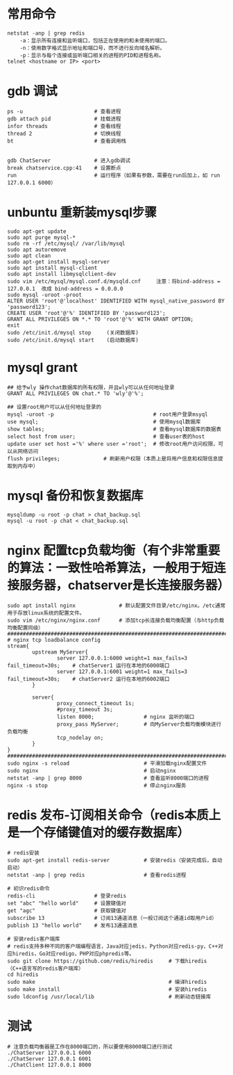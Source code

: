 
# 常用命令
    netstat -anp | grep redis
        -a：显示所有连接和监听端口，包括正在使用的和未使用的端口。
        -n：使用数字格式显示地址和端口号，而不进行反向域名解析。
        -p：显示与每个连接或监听端口相关的进程的PID和进程名称。
    telnet <hostname or IP> <port>


# gdb 调试
    ps -u                       # 查看进程
    gdb attach pid              # 挂载进程
    infor threads               # 查看线程
    thread 2                    # 切换线程
    bt                          # 查看调用栈


    gdb ChatServer              # 进入gdb调试
    break chatservice.cpp:41    # 设置断点
    run                         # 运行程序（如果有参数，需要在run后加上，如 run 127.0.0.1 6000）
    

# unbuntu 重新装mysql步骤
    sudo apt-get update
    sudo apt purge mysql-*
    sudo rm -rf /etc/mysql/ /var/lib/mysql
    sudo apt autoremove
    sudo apt clean
    sudo apt-get install mysql-server
    sudo apt install mysql-client
    sudo apt install libmysqlclient-dev
    sudo vim /etc/mysql/mysql.conf.d/mysqld.cnf     注意：将bind-address = 127.0.0.1  改成 bind-address = 0.0.0.0
    sudo mysql -uroot -proot
    ALTER USER 'root'@'localhost' IDENTIFIED WITH mysql_native_password BY 'password123';
    CREATE USER 'root'@'%' IDENTIFIED BY 'password123';
    GRANT ALL PRIVILEGES ON *.* TO 'root'@'%' WITH GRANT OPTION;
    exit
    sudo /etc/init.d/mysql stop	    (关闭数据库)
    sudo /etc/init.d/mysql start    (启动数据库)


# mysql grant
    ## 给予wly 操作chat数据库的所有权限，并且wly可以从任何地址登录
    GRANT ALL PRIVILEGES ON chat.* TO 'wly'@'%';

    ## 设置root用户可以从任何地址登录的
    mysql -uroot -p                                # root用户登录msyql   
    use mysql;                                     # 使用mysql数据库
    show tables;                                   # 查看mysql数据库的数据表
    select host from user;                         # 查看user表的host
    update user set host ='%' where user ='root';  # 修改root用户访问权限，可以从网络访问
    flush privileges;              # 刷新用户权限（本质上是将用户信息和权限信息提取到内存中）


# mysql 备份和恢复数据库
    mysqldump -u root -p chat > chat_backup.sql
    mysql -u root -p chat < chat_backup.sql


# nginx 配置tcp负载均衡（有个非常重要的算法：一致性哈希算法，一般用于短连接服务器，chatserver是长连接服务器）
    sudo apt install nginx              # 默认配置文件目录/etc/nginx。/etc通常用于存放linux系统的配置文件。
    sudo vim /etc/nginx/nginx.conf      # 添加tcp长连接负载均衡配置（与http负载均衡配置同级）
    #########################################################################
    # nginx tcp loadbalance config
    stream{
            upstream MyServer{
                    server 127.0.0.1:6000 weight=1 max_fails=3 fail_timeout=30s;    # chatServer1 运行在本地的6000端口
                    server 127.0.0.1:6001 weight=1 max_fails=3 fail_timeout=30s;    # chatServer2 运行在本地的6002端口
            }

            server{
                    proxy_connect_timeout 1s;   
                    #proxy_timeout 3s;
                    listen 8000;                # nginx 监听的端口
                    proxy_pass MyServer;        # 向MyServer负载均衡模块进行负载均衡
                    tcp_nodelay on;
            }
    }
    #########################################################################
    sudo nginx -s reload                        # 平滑加载nginx配置文件
    sudo nginx                                  # 启动nginx
    netstat -anp | grep 8000                    # 查看监听8000端口的进程
    nginx -s stop                               # 停止nginx服务


# redis 发布-订阅相关命令（redis本质上是一个存储键值对的缓存数据库）
    # redis安装
    sudo apt-get install redis-server           # 安装redis（安装完成后，自动启动）
    netstat -anp | grep redis                   # 查看redis进程
    
    # 初识redis命令
    redis-cli                   # 登录redis
    set "abc" "hello world"     # 设置键值对
    get "agc"                   # 获取键值对
    subscribe 13                # 订阅13通道消息（一般订阅这个通道id取用户id）
    publish 13 "hello world"    # 发布13通道消息
    
    # 安装redis客户端库
    # redis支持多种不同的客户端编程语言，Java对应jedis，Python对应redis-py，C++对应hiredis，Go对应redigo，PHP对应phpredis等。
    sudo git clone https://github.com/redis/hiredis     # 下载hiredis（C++语言写的redis客户端库）
    cd hiredis
    sudo make                                           # 编译hiredis
    sudo make install                                   # 安装hiredis
    sudo ldconfig /usr/local/lib                        # 刷新动态链接库


# 测试
    # 注意负载均衡器是工作在8000端口的，所以要使用8000端口进行测试
    ./ChatServer 127.0.0.1 6000
    ./ChatServer 127.0.0.1 6001
    ./ChatClient 127.0.0.1 8000






